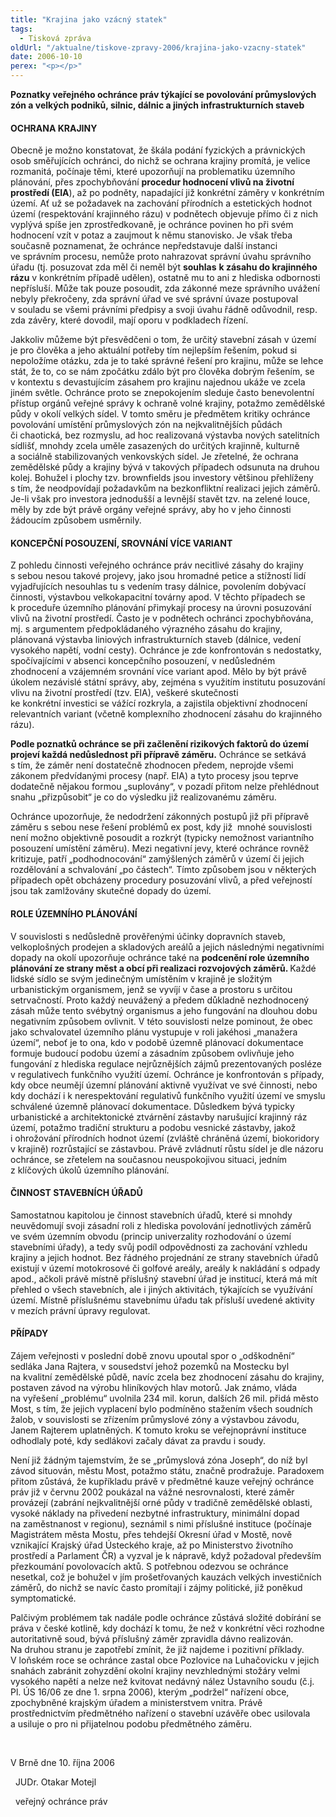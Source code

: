 ```yaml
---
title: "Krajina jako vzácný statek"
tags:
  - Tisková zpráva
oldUrl: "/aktualne/tiskove-zpravy-2006/krajina-jako-vzacny-statek"
date: 2006-10-10
perex: "<p></p>"
---
```


<!-- imported from the old website -->

<p><strong>Poznatky veřejného ochránce práv týkající se povolování průmyslových zón a velkých podniků, silnic, dálnic a jiných infrastrukturních staveb<p></p></strong></p><h4>OCHRANA KRAJINY<p></p></h4><p>Obecně je možno konstatovat, že škála podání fyzických a právnických osob směřujících ochránci, do nichž se ochrana krajiny promítá, je velice rozmanitá, počínaje těmi, které upozorňují na problematiku územního plánování, přes zpochybňování <b>procedur hodnocení vlivů na životní prostředí (EIA</b>), až po podněty, napadající již konkrétní záměry v konkrétním území. Ať už se požadavek na zachování přírodních a estetických hodnot území (respektování krajinného rázu) v podnětech objevuje přímo či z nich vyplývá spíše jen zprostředkovaně, je ochránce povinen ho při svém hodnocení vzít v potaz a zaujmout k němu stanovisko. Je však třeba současně poznamenat, že ochránce nepředstavuje další instanci ve správním procesu, nemůže proto nahrazovat správní úvahu správního úřadu (tj. posuzovat zda měl či neměl být <b>souhlas</b> <b>k zásahu do krajinného rázu</b> v konkrétním případě udělen), ostatně mu to ani z hlediska odbornosti nepřísluší. Může tak pouze posoudit, zda zákonné meze správního uvážení nebyly překročeny, zda správní úřad ve své správní úvaze postupoval v souladu se všemi právními předpisy a svoji úvahu řádně odůvodnil, resp. zda závěry, které dovodil, mají oporu v podkladech řízení.<p></p></p><p>Jakkoliv můžeme být přesvědčeni o tom, že určitý stavební zásah v území je pro člověka a jeho aktuální potřeby tím nejlepším řešením, pokud si nepoložíme otázku, zda je to také správné řešení pro krajinu, může se lehce stát, že to, co se nám zpočátku zdálo být pro člověka dobrým řešením, se v kontextu s devastujícím zásahem pro krajinu najednou ukáže ve zcela jiném světle. Ochránce proto se znepokojením sleduje často benevolentní přístup orgánů veřejné správy k ochraně volné krajiny, potažmo zemědělské půdy v okolí velkých sídel. V tomto směru je předmětem kritiky ochránce povolování umístění průmyslových zón na nejkvalitnějších půdách či chaotická, bez rozmyslu, ad hoc realizovaná výstavba nových satelitních sídlišť, mnohdy zcela uměle zasazených do určitých krajinně, kulturně a sociálně stabilizovaných venkovských sídel. Je zřetelné, že ochrana zemědělské půdy a krajiny bývá v takových případech odsunuta na druhou kolej. Bohužel i plochy tzv. brownfields jsou investory většinou přehlíženy s tím, že neodpovídají požadavkům na bezkonfliktní realizaci jejich záměrů. Je-li však pro investora jednodušší a levnější stavět tzv. na zelené louce, měly by zde být právě orgány veřejné správy, aby ho v jeho činnosti žádoucím způsobem usměrnily.  <p></p></p><h4>KONCEPČNÍ POSOUZENÍ, SROVNÁNÍ VÍCE VARIANT<p></p></h4><p>Z pohledu činnosti veřejného ochránce práv necitlivé zásahy do krajiny s sebou nesou takové projevy, jako jsou hromadné petice a stížností lidí vyjadřujících nesouhlas tu s vedením trasy dálnice, povolením dobývací činnosti, výstavbou velkokapacitní továrny apod. V těchto případech se k proceduře územního plánování přimykají procesy na úrovni posuzování vlivů na životní prostředí. Často je v podnětech ochránci zpochybňována, mj. s argumentem předpokládaného výrazného zásahu do krajiny, plánovaná výstavba liniových infrastrukturních staveb (dálnice, vedení vysokého napětí, vodní cesty). Ochránce je zde konfrontován s nedostatky, spočívajícími v absenci koncepčního posouzení, v nedůsledném zhodnocení a vzájemném srovnání více variant apod. Mělo by být právě úkolem nezávislé státní správy, aby, zejména s využitím institutu posuzování vlivu na životní prostředí (tzv. EIA), veškeré skutečnosti ke konkrétní investici se vážící rozkryla, a zajistila objektivní zhodnocení relevantních variant (včetně komplexního zhodnocení zásahu do krajinného rázu). </p><p><b>Podle poznatků ochránce se při začlenění rizikových faktorů do území projeví každá nedůslednost při přípravě záměru.</b> Ochránce se setkává s tím, že záměr není dostatečně zhodnocen předem, neprojde všemi zákonem předvídanými procesy (např. EIA) a tyto procesy jsou teprve dodatečně nějakou formou „suplovány“, v pozadí přitom nelze přehlédnout snahu „přizpůsobit“ je co do výsledku již realizovanému záměru. </p><p>Ochránce upozorňuje, že nedodržení zákonných postupů již při přípravě záměru s sebou nese řešení problémů ex post, kdy již  mnohé souvislosti není možno objektivně posoudit a rozkrýt (typicky nemožnost variantního posouzení umístění záměru). Mezi negativní jevy, které ochránce rovněž kritizuje, patří „podhodnocování“ zamýšlených záměrů v území či jejich rozdělování a schvalování „po částech“. Tímto způsobem jsou v některých případech opět obcházeny procedury posuzování vlivů, a před veřejností jsou tak zamlžovány skutečné dopady do území. </p><h4>ROLE ÚZEMNÍHO PLÁNOVÁNÍ<p></p></h4><p>V souvislosti s nedůsledně prověřenými účinky dopravních staveb, velkoplošných prodejen a skladových areálů a jejich následnými negativními dopady na okolí upozorňuje ochránce také na <b>podcenění role územního plánování ze strany měst a obcí při realizaci rozvojových záměrů. </b>Každé lidské sídlo se svým jedinečným umístěním v krajině je složitým urbanistickým organismem, jenž se vyvíjí v čase a prostoru s určitou setrvačností. Proto každý neuvážený a předem důkladně nezhodnocený zásah může tento svébytný organismus a jeho fungování na dlouhou dobu negativním způsobem ovlivnit. V této souvislosti nelze pominout, že obec jako schvalovatel územního plánu vystupuje v roli jakéhosi „manažera území“, neboť je to ona, kdo v podobě územně plánovací dokumentace formuje budoucí podobu území a zásadním způsobem ovlivňuje jeho fungování z hlediska regulace nejrůznějších zájmů prezentovaných posléze v regulativech funkčního využití území. Ochránce je konfrontován s případy, kdy obce neumějí územní plánování aktivně využívat ve své činnosti, nebo kdy dochází i k nerespektování regulativů funkčního využití území ve smyslu schválené územně plánovací dokumentace. Důsledkem bývá typicky urbanistické a architektonické ztvárnění zástavby narušující krajinný ráz území, potažmo tradiční strukturu a podobu vesnické zástavby, jakož i ohrožování přírodních hodnot území (zvláště chráněná území, biokoridory v krajině) rozrůstající se zástavbou. Právě zvládnutí růstu sídel je dle názoru ochránce, se zřetelem na současnou neuspokojivou situaci, jedním z klíčových úkolů územního plánování. <p></p></p><h4>ČINNOST STAVEBNÍCH ÚŘADŮ<p></p></h4><p>Samostatnou kapitolou je činnost stavebních úřadů, které si mnohdy neuvědomují svoji zásadní roli z hlediska povolování jednotlivých záměrů ve svém územním obvodu (princip univerzality rozhodování o území stavebními úřady), a tedy svůj podíl odpovědnosti za zachování vzhledu krajiny a jejich hodnot. Bez řádného projednání ze strany stavebních úřadů existují v území motokrosové či golfové areály, areály k nakládání s odpady apod., ačkoli právě místně příslušný stavební úřad je institucí, která má mít přehled o všech stavebních, ale i jiných aktivitách, týkajících se využívání území. Místně příslušnému stavebnímu úřadu tak přísluší uvedené aktivity v mezích právní úpravy regulovat.<p></p></p><h4>PŘÍPADY<p></p></h4><p>Zájem veřejnosti v poslední době znovu upoutal spor o „odškodnění“ sedláka Jana Rajtera, v sousedství jehož pozemků na Mostecku byl na kvalitní zemědělské půdě, navíc zcela bez zhodnocení zásahu do krajiny, postaven závod na výrobu hliníkových hlav motorů. Jak známo, vláda na vyřešení „problému“ uvolnila 234 mil. korun, dalších 26 mil. přidá město Most, s tím, že jejich vyplacení bylo podmíněno stažením všech soudních žalob, v souvislosti se zřízením průmyslové zóny a výstavbou závodu, Janem Rajterem uplatněných. K tomuto kroku se veřejnoprávní instituce odhodlaly poté, kdy sedlákovi začaly dávat za pravdu i soudy.</p><p>Není již žádným tajemstvím, že se „průmyslová zóna Joseph“, do níž byl závod situován, městu Most, potažmo státu, značně prodražuje. Paradoxem přitom zůstává, že kupříkladu právě v předmětné kauze veřejný ochránce práv již v červnu 2002 poukázal na vážné nesrovnalosti, které záměr provázejí (zabrání nejkvalitnější orné půdy v tradičně zemědělské oblasti, vysoké náklady na přivedení nezbytné infrastruktury, minimální dopad na zaměstnanost v regionu), seznámil s nimi příslušné instituce (počínaje Magistrátem města Mostu, přes tehdejší Okresní úřad v Mostě, nově vznikající Krajský úřad Ústeckého kraje, až po Ministerstvo životního prostředí a Parlament ČR) a vyzval je k nápravě, když požadoval především přezkoumání povolovacích aktů. S potřebnou odezvou se ochránce nesetkal, což je bohužel v jím prošetřovaných kauzách velkých investičních záměrů, do nichž se navíc často promítají i zájmy politické, již poněkud symptomatické.<p></p></p><p>Palčivým problémem tak nadále podle ochránce zůstává složité dobírání se práva v české kotlině, kdy dochází k tomu, že než v konkrétní věci rozhodne autoritativně soud, bývá příslušný záměr zpravidla dávno realizován. Na druhou stranu je zapotřebí zmínit, že již najdeme i pozitivní příklady. V loňském roce se ochránce zastal obce Pozlovice na Luhačovicku v jejich snahách zabránit zohyzdění okolní krajiny nevzhlednými stožáry velmi vysokého napětí a nelze než kvitovat nedávný nález Ústavního soudu (č.j. Pl. ÚS 16/06 ze dne 1. srpna 2006), kterým „podržel“ nařízení obce, zpochybněné krajským úřadem a ministerstvem vnitra. Právě prostřednictvím předmětného nařízení o stavební uzávěře obec usilovala a usiluje o pro ni přijatelnou podobu předmětného záměru.<p></p></p><p><p> </p></p><p>V Brně dne 10. října 2006 <p></p></p><p>  JUDr. Otakar Motejl<p></p></p><p>  veřejný ochránce práv <p></p></p>
